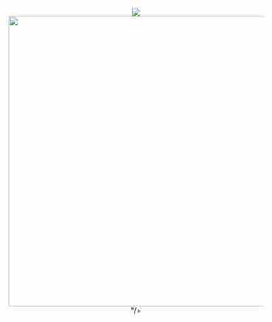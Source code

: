 <p align="center">
  <img scr="image" src="https://github.com/user-attachments/assets/21977b97-60eb-4310-a66e-178a7d03ad1e"/>
  <img width="671" height="572" src="https://github.com/user-attachments/assets/6eb72330-6116-498d-8980-cdbbb0c96eee" />
"/>
<p align="center">
<img src=""/>
</p>

